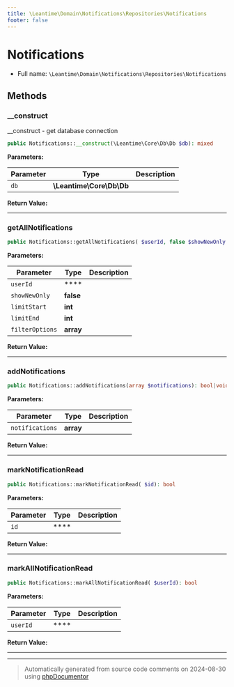 ```yaml
---
title: \Leantime\Domain\Notifications\Repositories\Notifications
footer: false
---
```


# Notifications





* Full name: `\Leantime\Domain\Notifications\Repositories\Notifications`



## Methods

### __construct

__construct - get database connection

```php
public Notifications::__construct(\Leantime\Core\Db\Db $db): mixed
```








**Parameters:**

| Parameter | Type | Description |
|-----------|------|-------------|
| `db` | **\Leantime\Core\Db\Db** |  |


**Return Value:**





---
### getAllNotifications



```php
public Notifications::getAllNotifications( $userId, false $showNewOnly = false, int $limitStart, int $limitEnd = 100, array $filterOptions = array()): array|false
```








**Parameters:**

| Parameter | Type | Description |
|-----------|------|-------------|
| `userId` | **** |  |
| `showNewOnly` | **false** |  |
| `limitStart` | **int** |  |
| `limitEnd` | **int** |  |
| `filterOptions` | **array** |  |


**Return Value:**





---
### addNotifications



```php
public Notifications::addNotifications(array $notifications): bool|void
```








**Parameters:**

| Parameter | Type | Description |
|-----------|------|-------------|
| `notifications` | **array** |  |


**Return Value:**





---
### markNotificationRead



```php
public Notifications::markNotificationRead( $id): bool
```








**Parameters:**

| Parameter | Type | Description |
|-----------|------|-------------|
| `id` | **** |  |


**Return Value:**





---
### markAllNotificationRead



```php
public Notifications::markAllNotificationRead( $userId): bool
```








**Parameters:**

| Parameter | Type | Description |
|-----------|------|-------------|
| `userId` | **** |  |


**Return Value:**





---


---
> Automatically generated from source code comments on 2024-08-30 using [phpDocumentor](http://www.phpdoc.org/)
